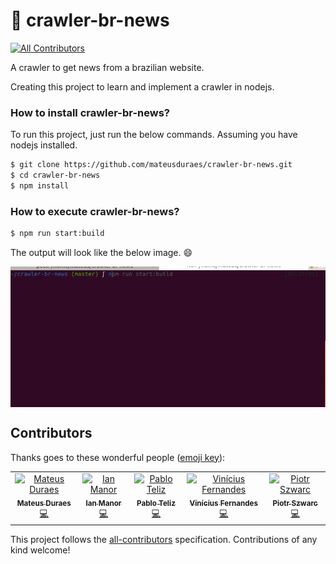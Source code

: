 # :newspaper:  crawler-br-news
[![All Contributors](https://img.shields.io/badge/all_contributors-5-orange.svg?style=flat-square)](#contributors)

A crawler to get news from a brazilian website.

Creating this project to learn and implement a crawler in nodejs.

### How to install crawler-br-news?

To run this project, just run the below commands. Assuming you have nodejs installed.

```sh
$ git clone https://github.com/mateusduraes/crawler-br-news.git
$ cd crawler-br-news
$ npm install
```

### How to execute crawler-br-news?

```sh
$ npm run start:build
```

The output will look like the below image. :smile:

<img align="center" src="lib.gif" alt="Gif showing project">


## Contributors

Thanks goes to these wonderful people ([emoji key](https://allcontributors.org/docs/en/emoji-key)):

<!-- ALL-CONTRIBUTORS-LIST:START - Do not remove or modify this section -->
<!-- prettier-ignore -->
<table><tr><td align="center"><a href="http://mateusduraes.github.io/"><img src="https://avatars2.githubusercontent.com/u/19319404?v=4" width="100px;" alt="Mateus Duraes"/><br /><sub><b>Mateus Duraes</b></sub></a><br /><a href="https://github.com/mateusduraes/crawler-br-news/commits?author=mateusduraes" title="Code">💻</a></td><td align="center"><a href="https://github.com/imvm"><img src="https://avatars1.githubusercontent.com/u/9863339?v=4" width="100px;" alt="Ian Manor"/><br /><sub><b>Ian Manor</b></sub></a><br /><a href="https://github.com/mateusduraes/crawler-br-news/commits?author=imvm" title="Code">💻</a></td><td align="center"><a href="https://github.com/teliz"><img src="https://avatars1.githubusercontent.com/u/5104527?v=4" width="100px;" alt="Pablo Teliz"/><br /><sub><b>Pablo Teliz</b></sub></a><br /><a href="https://github.com/mateusduraes/crawler-br-news/commits?author=teliz" title="Code">💻</a></td><td align="center"><a href="https://github.com/viniciusdfx"><img src="https://avatars2.githubusercontent.com/u/15911448?v=4" width="100px;" alt="Vinícius Fernandes"/><br /><sub><b>Vinícius Fernandes</b></sub></a><br /><a href="https://github.com/mateusduraes/crawler-br-news/commits?author=viniciusdfx" title="Code">💻</a></td><td align="center"><a href="https://github.com/blackpioter"><img src="https://avatars0.githubusercontent.com/u/8004647?v=4" width="100px;" alt="Piotr Szwarc"/><br /><sub><b>Piotr Szwarc</b></sub></a><br /><a href="https://github.com/mateusduraes/crawler-br-news/commits?author=blackpioter" title="Code">💻</a></td></tr></table>

<!-- ALL-CONTRIBUTORS-LIST:END -->

This project follows the [all-contributors](https://github.com/all-contributors/all-contributors) specification. Contributions of any kind welcome!